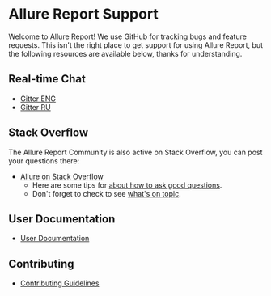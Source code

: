 Allure Report Support
===================

Welcome to Allure Report! We use GitHub for tracking bugs and feature requests. 
This isn't the right place to get support for using Allure Report, 
but the following resources are available below, thanks for understanding.

## Real-time Chat

* [Gitter ENG](https://gitter.im/allure-framework/allure-core)
* [Gitter RU](https://gitter.im/allure-framework/allure-ru)

## Stack Overflow

The Allure Report Community is also active on Stack Overflow, you can post your questions there:

* [Allure on Stack Overflow](https://stackoverflow.com/questions/tagged/allure)
    * Here are some tips for [about how to ask good questions](http://stackoverflow.com/help/how-to-ask).
    * Don't forget to check to see [what's on topic](http://stackoverflow.com/help/on-topic).

## User Documentation

* [User Documentation](https://docs.qameta.io/allure/)

## Contributing

* [Contributing Guidelines](https://github.com/allure-framework/allure2/blob/master/.github/CONTRIBUTING.md)
